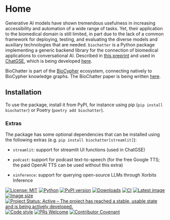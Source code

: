 # Home

Generative AI models have shown tremendous usefulness in increasing
accessibility and automation of a wide range of tasks. Yet, their application to
the biomedical domain is still limited, in part due to the lack of a common
framework for deploying, testing, and evaluating the diverse models and
auxiliary technologies that are needed. `biochatter` is a Python package
implementing a generic backend library for the connection of biomedical
applications to conversational AI.  Described in [this
preprint](https://arxiv.org/abs/2305.06488) and used in
[ChatGSE](https://chat.biocypher.org), which is being developed
[here](https://github.com/biocypher/ChatGSE).

BioChatter is part of the [BioCypher](https://github.com/biocypher) ecosystem, 
connecting natively to BioCypher knowledge graphs. The BioChatter paper is
being written [here](https://github.com/biocypher/biochatter-paper).

## Installation

To use the package, install it from PyPI, for instance using pip (`pip install
biochatter`) or Poetry (`poetry add biochatter`).

### Extras

The package has some optional dependencies that can be installed using the
following extras (e.g. `pip install biochatter[streamlit]`):

- `streamlit`: support for streamlit UI functions (used in ChatGSE)

- `podcast`: support for podcast text-to-speech (for the free Google TTS; the
paid OpenAI TTS can be used without this extra)

- `xinference`: support for querying open-source LLMs through Xorbits Inference

[![License: MIT](https://img.shields.io/badge/License-MIT-yellow.svg)](https://opensource.org/licenses/MIT) [![Python](https://img.shields.io/pypi/pyversions/biochatter)](https://www.python.org) [![PyPI version](https://img.shields.io/pypi/v/biochatter)](https://pypi.org/project/biochatter/) [![Downloads](https://static.pepy.tech/badge/biochatter)](https://pepy.tech/project/biochatter) [![CI](https://github.com/biocypher/biochatter/actions/workflows/ci.yaml/badge.svg)](https://github.com/biocypher/biochatter/actions/workflows/ci.yaml) [![Latest image](https://img.shields.io/docker/v/biocypher/chatgse)](https://hub.docker.com/repository/docker/biocypher/chatgse/general) [![Image size](https://img.shields.io/docker/image-size/biocypher/chatgse/latest)](https://hub.docker.com/repository/docker/biocypher/chatgse/general) [![Project Status: Active – The project has reached a stable, usable state and is being actively developed.](https://www.repostatus.org/badges/latest/active.svg)](https://www.repostatus.org/#active) [![Code style](https://img.shields.io/badge/code%20style-black-000000.svg)](https://black.readthedocs.io/en/stable/) [![PRs Welcome](https://img.shields.io/badge/PRs-welcome-brightgreen.svg?style=flat-square)](http://makeapullrequest.com) [![Contributor Covenant](https://img.shields.io/badge/Contributor%20Covenant-2.1-4baaaa.svg)](CONTRIBUTING.md)